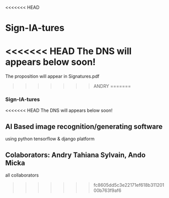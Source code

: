 <<<<<<< HEAD
# Sign-IA-tures
<<<<<<< HEAD
The DNS will appears below soon!
=======

The proposition will appear in Signatures.pdf
>>>>>>> ANDRY
=======
### Sign-IA-tures
<<<<<<< HEAD
The DNS will appears below soon!

## AI Based image recognition/generating software
using python tensorflow & django platform

## Colaborators: Andry Tahiana Sylvain, Ando Micka
all collaborators
>>>>>>> fc8605dd5c3e22171ef618b31120100b763f9af6
